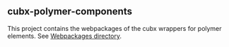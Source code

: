 ## cubx-polymer-components

This project contains the webpackages of the cubx wrappers for polymer elements. See [Webpackages directory](https://github.com/iCubbles/cubx-polymer-elements/tree/master/webpackages).
